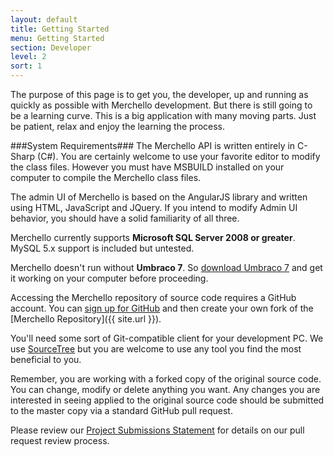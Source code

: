 ```yaml
---
layout: default
title: Getting Started
menu: Getting Started
section: Developer
level: 2
sort: 1
---
```

The purpose of this page is to get you, the developer, up and running as quickly as possible with Merchello development.  But there is still going to be a learning curve.   This is a big application with many moving parts.   Just be patient, relax and enjoy the learning the process.

###System Requirements###
The Merchello API is written entirely in C-Sharp (C#).  You are certainly welcome to use your favorite editor to modify the class files.   However you must have MSBUILD installed on your computer to compile the Merchello class files.

The admin UI of Merchello is based on the AngularJS library and written using HTML, JavaScript and JQuery.  If you intend to modify Admin UI behavior, you should have a solid familiarity of all three.

Merchello currently supports **Microsoft SQL Server 2008 or greater**.   MySQL 5.x support is included but untested.

Merchello doesn't run without **Umbraco 7**.  So [download Umbraco 7](http://www.umbraco.org/) and get it working on your computer before proceeding. 

Accessing the Merchello repository of source code requires a GitHub account.  You can [sign up for GitHub](http://www.github.com) and then create your own fork of the [Merchello Repository]({{ site.url }}).      

You'll need some sort of Git-compatible client for your development PC.  We use [SourceTree](http://sourcetreeapp.com/) but you are welcome to use any tool you find the most beneficial to you.

Remember, you are working with a forked copy of the original source code.  You can change, modify or delete anything you want.  Any changes you are interested in seeing applied to the original source code should be submitted to the master copy via a standard GitHub pull request.

Please review our [Project Submissions Statement](/project-home/) for details on our pull request review process. 


